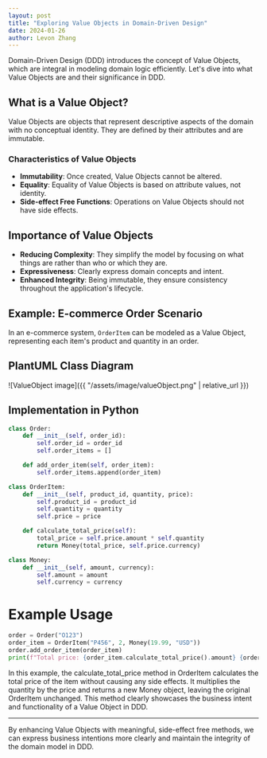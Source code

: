 ```yaml
---
layout: post
title: "Exploring Value Objects in Domain-Driven Design"
date: 2024-01-26
author: Levon Zhang
---
```


Domain-Driven Design (DDD) introduces the concept of Value Objects, which are integral in modeling domain logic efficiently. Let's dive into what Value Objects are and their significance in DDD.

## What is a Value Object?

Value Objects are objects that represent descriptive aspects of the domain with no conceptual identity. They are defined by their attributes and are immutable.

### Characteristics of Value Objects

- **Immutability**: Once created, Value Objects cannot be altered.
- **Equality**: Equality of Value Objects is based on attribute values, not identity.
- **Side-effect Free Functions**: Operations on Value Objects should not have side effects.

## Importance of Value Objects

- **Reducing Complexity**: They simplify the model by focusing on what things are rather than who or which they are.
- **Expressiveness**: Clearly express domain concepts and intent.
- **Enhanced Integrity**: Being immutable, they ensure consistency throughout the application's lifecycle.

## Example: E-commerce Order Scenario

In an e-commerce system, `OrderItem` can be modeled as a Value Object, representing each item's product and quantity in an order.

## PlantUML Class Diagram

![ValueObject image]({{ "/assets/image/valueObject.png" | relative_url }})

## Implementation in Python

```python
class Order:
    def __init__(self, order_id):
        self.order_id = order_id
        self.order_items = []

    def add_order_item(self, order_item):
        self.order_items.append(order_item)

class OrderItem:
    def __init__(self, product_id, quantity, price):
        self.product_id = product_id
        self.quantity = quantity
        self.price = price

    def calculate_total_price(self):
        total_price = self.price.amount * self.quantity
        return Money(total_price, self.price.currency)

class Money:
    def __init__(self, amount, currency):
        self.amount = amount
        self.currency = currency
```

# Example Usage

```python
order = Order("O123")
order_item = OrderItem("P456", 2, Money(19.99, "USD"))
order.add_order_item(order_item)
print(f"Total price: {order_item.calculate_total_price().amount} {order_item.calculate_total_price().currency}")
```

In this example, the calculate_total_price method in OrderItem calculates the total price of the item without causing any side effects. It multiplies the quantity by the price and returns a new Money object, leaving the original OrderItem unchanged. This method clearly showcases the business intent and functionality of a Value Object in DDD.

---

By enhancing Value Objects with meaningful, side-effect free methods, we can express business intentions more clearly and maintain the integrity of the domain model in DDD.